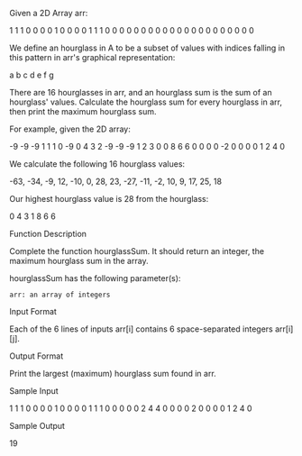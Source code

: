 Given a 2D Array arr:

1 1 1 0 0 0
0 1 0 0 0 0
1 1 1 0 0 0
0 0 0 0 0 0
0 0 0 0 0 0
0 0 0 0 0 0

We define an hourglass in A to be a subset of values with indices falling in this pattern in arr's graphical representation:

a b c
  d
e f g

There are 16 hourglasses in arr, and an hourglass sum is the sum of an hourglass' values. Calculate the hourglass sum for every hourglass in arr, then print the
maximum hourglass sum.

For example, given the 2D array:

-9 -9 -9  1 1 1 
 0 -9  0  4 3 2
-9 -9 -9  1 2 3
 0  0  8  6 6 0
 0  0  0 -2 0 0
 0  0  1  2 4 0

We calculate the following 16 hourglass values:

-63, -34, -9, 12, 
-10, 0, 28, 23, 
-27, -11, -2, 10, 
9, 17, 25, 18

Our highest hourglass value is 28 from the hourglass:

0 4 3
  1
8 6 6

Function Description

Complete the function hourglassSum. It should return an integer, the maximum hourglass sum in the array.

hourglassSum has the following parameter(s):

    arr: an array of integers

Input Format

Each of the 6 lines of inputs arr[i] contains 6 space-separated integers arr[i][j].


Output Format

Print the largest (maximum) hourglass sum found in arr.

Sample Input

1 1 1 0 0 0
0 1 0 0 0 0
1 1 1 0 0 0
0 0 2 4 4 0
0 0 0 2 0 0
0 0 1 2 4 0

Sample Output

19






